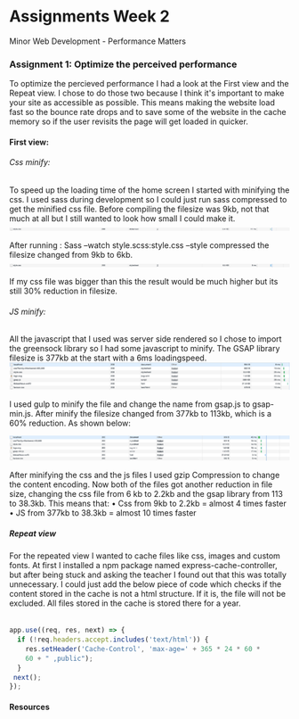 # Assignments Week 2
Minor Web Development - Performance Matters


### Assignment 1: Optimize the perceived performance
To optimize the percieved performance I had a look at the First view and the Repeat view. I chose to do those two because I think it's important to make your site as accessible as possible. This means making the website load fast so the bounce rate drops and to save some of the website in the cache memory so if the user revisits the page will get loaded in quicker.

#### First view:

###### Css minify:
To speed up the loading time of the home screen I started with minifying the css. I used sass during development so I could just run sass compressed to get the minified css file.
Before compiling the filesize was 9kb, not that much at all but I still wanted to look how small I could make it.
![Image from the interface](/img/css1.png)

After running :
Sass –watch style.scss:style.css –style compressed the filesize changed from 9kb to 6kb.  
![Image from the interface](/img/css2.png)

If my css file was bigger than this the result would be much higher but its still 30% reduction in filesize.

###### JS minify:
All the javascript that I used was server side rendered so I chose to import the greensock library so I had some javascript to minify. The GSAP library filesize is 377kb at the start with a 6ms loadingspeed.
![Image from the interface](/img/js1.png)

I used gulp to minify the file and change the name from gsap.js to gsap-min.js. After minify the filesize changed from 377kb to 113kb, which is a 60% reduction. As shown below:

![Image from the interface](/img/js2.png)

After minifying the css and the js files I used gzip Compression to change the content encoding. Now both of the files got another reduction in file size, changing the css file from 6 kb to 2.2kb and the gsap library from 113 to 38.3kb. This means that:
•	Css from 9kb  to  2.2kb  = almost 4 times faster
•	JS from 377kb to 38.3kb = almost 10 times faster


##### Repeat view
For the repeated view I wanted to cache files like css, images and custom fonts. At first I installed a npm package named express-cache-controller, but after being stuck and asking the teacher I found out that this was totally unnecessary.
I could just add the below piece of code which checks if the content stored in the cache is not a html structure. If it is, the file will not be excluded.
All files stored in the cache is stored there for a year.

```javascript

app.use((req, res, next) => {
  if (!req.headers.accept.includes('text/html')) {
    res.setHeader('Cache-Control', 'max-age=' + 365 * 24 * 60 *
    60 + " ,public");
  }
 next();
});

```



#### Resources
